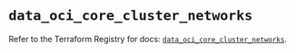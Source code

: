 # `data_oci_core_cluster_networks`

Refer to the Terraform Registry for docs: [`data_oci_core_cluster_networks`](https://registry.terraform.io/providers/oracle/oci/7.19.0/docs/data-sources/core_cluster_networks).
